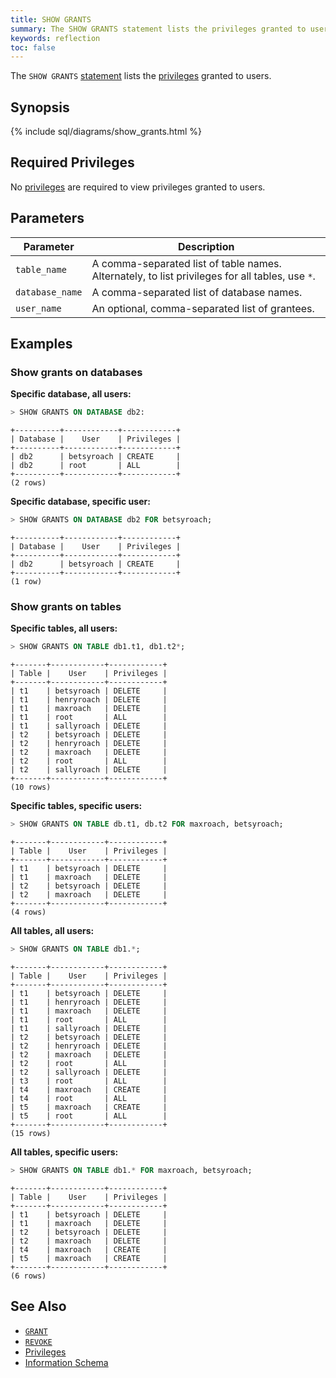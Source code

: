 ```yaml
---
title: SHOW GRANTS
summary: The SHOW GRANTS statement lists the privileges granted to users.
keywords: reflection
toc: false
---
```


The `SHOW GRANTS` [statement](sql-statements.html) lists the [privileges](privileges.html) granted to users.

<div id="toc"></div>

## Synopsis

{% include sql/diagrams/show_grants.html %}

## Required Privileges

No [privileges](privileges.html) are required to view privileges granted to users.

## Parameters

Parameter | Description
----------|------------
`table_name` | A comma-separated list of table names. Alternately, to list privileges for all tables, use `*`. 
`database_name` | A comma-separated list of database names.
`user_name` | An optional, comma-separated list of grantees. 

## Examples

### Show grants on databases

**Specific database, all users:**

~~~ sql
> SHOW GRANTS ON DATABASE db2:
~~~

~~~ shell
+----------+------------+------------+
| Database |    User    | Privileges |
+----------+------------+------------+
| db2      | betsyroach | CREATE     |
| db2      | root       | ALL        |
+----------+------------+------------+
(2 rows)
~~~

**Specific database, specific user:**

~~~ sql
> SHOW GRANTS ON DATABASE db2 FOR betsyroach;
~~~

~~~ shell
+----------+------------+------------+
| Database |    User    | Privileges |
+----------+------------+------------+
| db2      | betsyroach | CREATE     |
+----------+------------+------------+
(1 row)
~~~

### Show grants on tables

**Specific tables, all users:**

~~~ sql
> SHOW GRANTS ON TABLE db1.t1, db1.t2*;
~~~

~~~ shell
+-------+------------+------------+
| Table |    User    | Privileges |
+-------+------------+------------+
| t1    | betsyroach | DELETE     |
| t1    | henryroach | DELETE     |
| t1    | maxroach   | DELETE     |
| t1    | root       | ALL        |
| t1    | sallyroach | DELETE     |
| t2    | betsyroach | DELETE     |
| t2    | henryroach | DELETE     |
| t2    | maxroach   | DELETE     |
| t2    | root       | ALL        |
| t2    | sallyroach | DELETE     |
+-------+------------+------------+
(10 rows)
~~~

**Specific tables, specific users:**

~~~ sql
> SHOW GRANTS ON TABLE db.t1, db.t2 FOR maxroach, betsyroach;
~~~
~~~ shell
+-------+------------+------------+
| Table |    User    | Privileges |
+-------+------------+------------+
| t1    | betsyroach | DELETE     |
| t1    | maxroach   | DELETE     |
| t2    | betsyroach | DELETE     |
| t2    | maxroach   | DELETE     |
+-------+------------+------------+
(4 rows)
~~~

**All tables, all users:**

~~~ sql
> SHOW GRANTS ON TABLE db1.*;
~~~

~~~ shell
+-------+------------+------------+
| Table |    User    | Privileges |
+-------+------------+------------+
| t1    | betsyroach | DELETE     |
| t1    | henryroach | DELETE     |
| t1    | maxroach   | DELETE     |
| t1    | root       | ALL        |
| t1    | sallyroach | DELETE     |
| t2    | betsyroach | DELETE     |
| t2    | henryroach | DELETE     |
| t2    | maxroach   | DELETE     |
| t2    | root       | ALL        |
| t2    | sallyroach | DELETE     |
| t3    | root       | ALL        |
| t4    | maxroach   | CREATE     |
| t4    | root       | ALL        |
| t5    | maxroach   | CREATE     |
| t5    | root       | ALL        |
+-------+------------+------------+
(15 rows)
~~~

**All tables, specific users:**

~~~ sql
> SHOW GRANTS ON TABLE db1.* FOR maxroach, betsyroach;
~~~

~~~ shell
+-------+------------+------------+
| Table |    User    | Privileges |
+-------+------------+------------+
| t1    | betsyroach | DELETE     |
| t1    | maxroach   | DELETE     |
| t2    | betsyroach | DELETE     |
| t2    | maxroach   | DELETE     |
| t4    | maxroach   | CREATE     |
| t5    | maxroach   | CREATE     |
+-------+------------+------------+
(6 rows)
~~~

## See Also

- [`GRANT`](grant.html)
- [`REVOKE`](revoke.html)
- [Privileges](privileges.html)
- [Information Schema](information-schema.html)

